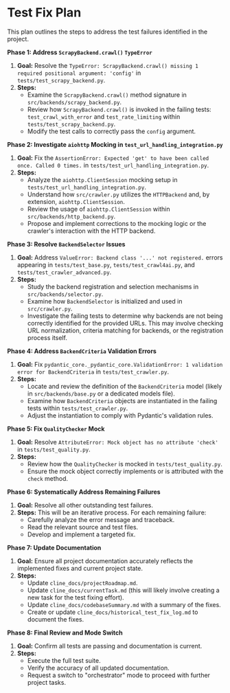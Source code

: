 # Test Fix Plan

This plan outlines the steps to address the test failures identified in the project.

**Phase 1: Address `ScrapyBackend.crawl()` `TypeError`**
1.  **Goal:** Resolve the `TypeError: ScrapyBackend.crawl() missing 1 required positional argument: 'config'` in `tests/test_scrapy_backend.py`.
2.  **Steps:**
    *   Examine the `ScrapyBackend.crawl()` method signature in `src/backends/scrapy_backend.py`.
    *   Review how `ScrapyBackend.crawl()` is invoked in the failing tests: `test_crawl_with_error` and `test_rate_limiting` within `tests/test_scrapy_backend.py`.
    *   Modify the test calls to correctly pass the `config` argument.

**Phase 2: Investigate `aiohttp` Mocking in `test_url_handling_integration.py`**
1.  **Goal:** Fix the `AssertionError: Expected 'get' to have been called once. Called 0 times.` in `tests/test_url_handling_integration.py`.
2.  **Steps:**
    *   Analyze the `aiohttp.ClientSession` mocking setup in `tests/test_url_handling_integration.py`.
    *   Understand how `src/crawler.py` utilizes the `HTTPBackend` and, by extension, `aiohttp.ClientSession`.
    *   Review the usage of `aiohttp.ClientSession` within `src/backends/http_backend.py`.
    *   Propose and implement corrections to the mocking logic or the crawler's interaction with the HTTP backend.

**Phase 3: Resolve `BackendSelector` Issues**
1.  **Goal:** Address `ValueError: Backend class '...' not registered.` errors appearing in `tests/test_base.py`, `tests/test_crawl4ai.py`, and `tests/test_crawler_advanced.py`.
2.  **Steps:**
    *   Study the backend registration and selection mechanisms in `src/backends/selector.py`.
    *   Examine how `BackendSelector` is initialized and used in `src/crawler.py`.
    *   Investigate the failing tests to determine why backends are not being correctly identified for the provided URLs. This may involve checking URL normalization, criteria matching for backends, or the registration process itself.

**Phase 4: Address `BackendCriteria` Validation Errors**
1.  **Goal:** Fix `pydantic_core._pydantic_core.ValidationError: 1 validation error for BackendCriteria` in `tests/test_crawler.py`.
2.  **Steps:**
    *   Locate and review the definition of the `BackendCriteria` model (likely in `src/backends/base.py` or a dedicated models file).
    *   Examine how `BackendCriteria` objects are instantiated in the failing tests within `tests/test_crawler.py`.
    *   Adjust the instantiation to comply with Pydantic's validation rules.

**Phase 5: Fix `QualityChecker` Mock**
1.  **Goal:** Resolve `AttributeError: Mock object has no attribute 'check'` in `tests/test_quality.py`.
2.  **Steps:**
    *   Review how the `QualityChecker` is mocked in `tests/test_quality.py`.
    *   Ensure the mock object correctly implements or is attributed with the `check` method.

**Phase 6: Systematically Address Remaining Failures**
1.  **Goal:** Resolve all other outstanding test failures.
2.  **Steps:** This will be an iterative process. For each remaining failure:
    *   Carefully analyze the error message and traceback.
    *   Read the relevant source and test files.
    *   Develop and implement a targeted fix.

**Phase 7: Update Documentation**
1.  **Goal:** Ensure all project documentation accurately reflects the implemented fixes and current project state.
2.  **Steps:**
    *   Update `cline_docs/projectRoadmap.md`.
    *   Update `cline_docs/currentTask.md` (this will likely involve creating a new task for the test fixing effort).
    *   Update `cline_docs/codebaseSummary.md` with a summary of the fixes.
    *   Create or update `cline_docs/historical_test_fix_log.md` to document the fixes.

**Phase 8: Final Review and Mode Switch**
1.  **Goal:** Confirm all tests are passing and documentation is current.
2.  **Steps:**
    *   Execute the full test suite.
    *   Verify the accuracy of all updated documentation.
    *   Request a switch to "orchestrator" mode to proceed with further project tasks.